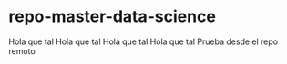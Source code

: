 # repo-master-data-science
Hola que tal
Hola que tal
Hola que tal
Hola que tal
Prueba desde el repo remoto
